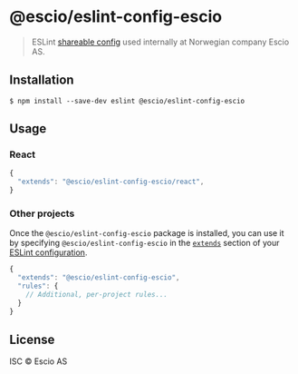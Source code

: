 # @escio/eslint-config-escio

> ESLint [shareable config](http://eslint.org/docs/developer-guide/shareable-configs.html) used internally at Norwegian company Escio AS.


## Installation

```
$ npm install --save-dev eslint @escio/eslint-config-escio
```

## Usage

### React
```js
{
  "extends": "@escio/eslint-config-escio/react",
}
```

### Other projects
Once the `@escio/eslint-config-escio` package is installed, you can use it by specifying `@escio/eslint-config-escio` in the [`extends`](http://eslint.org/docs/user-guide/configuring#extending-configuration-files) section of your [ESLint configuration](http://eslint.org/docs/user-guide/configuring).

```js
{
  "extends": "@escio/eslint-config-escio",
  "rules": {
    // Additional, per-project rules...
  }
}
```

## License

ISC © Escio AS
